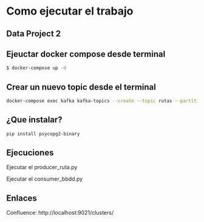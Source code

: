 # Como ejecutar el trabajo

## Data Project 2

##  Ejeuctar docker compose desde terminal

```sh
$ docker-compose up -d
```

## Crear un nuevo topic desde el terminal


```sh
docker-compose exec kafka kafka-topics --create --topic rutas --partitions 1 --replication-factor 1 --if-not-exists --bootstrap-server localhost:9092
```

## ¿Que instalar?

```sh
pip install psycopg2-binary
```

## Ejecuciones

Ejecutar el producer_ruta.py

Ejecutar el consumer_bbdd.py

## Enlaces

Confluence: http://localhost:9021/clusters/
